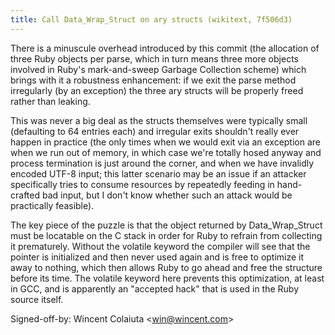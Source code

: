 ```yaml
---
title: Call Data_Wrap_Struct on ary structs (wikitext, 7f506d3)
---
```


There is a minuscule overhead introduced by this commit (the allocation of three Ruby objects per parse, which in turn means three more objects involved in Ruby's mark-and-sweep Garbage Collection scheme) which brings with it a robustness enhancement: if we exit the parse method irregularly (by an exception) the three ary structs will be properly freed rather than leaking.

This was never a big deal as the structs themselves were typically small (defaulting to 64 entries each) and irregular exits shouldn't really ever happen in practice (the only times when we would exit via an exception are when we run out of memory, in which case we're totally hosed anyway and process termination is just around the corner, and when we have invalidly encoded UTF-8 input; this latter scenario may be an issue if an attacker specifically tries to consume resources by repeatedly feeding in hand-crafted bad input, but I don't know whether such an attack would be practically feasible).

The key piece of the puzzle is that the object returned by Data\_Wrap\_Struct must be locatable on the C stack in order for Ruby to refrain from collecting it prematurely. Without the volatile keyword the compiler will see that the pointer is initialized and then never used again and is free to optimize it away to nothing, which then allows Ruby to go ahead and free the structure before its time. The volatile keyword here prevents this optimization, at least in GCC, and is apparently an "accepted hack" that is used in the Ruby source itself.

Signed-off-by: Wincent Colaiuta &lt;win@wincent.com&gt;
